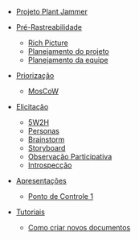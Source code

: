 - [Projeto Plant Jammer](/)

- [Pré-Rastreabilidade](pages/ponto_de_controle_1/rich_picture.md)
  - [Rich Picture](pages/ponto_de_controle_1/rich_picture.md)
  - [Planejamento do projeto](pages/ponto_de_controle_1/planejamento_projeto.md)
  - [Planejamento da equipe](pages/ponto_de_controle_1/planejamento_equipe.md)

- [Priorização]()
  - [MosCoW]()

- [Elicitação](pages/ponto_de_controle_2/52wh.md)
  - [5W2H](pages/ponto_de_controle_2/52wh.md)
  - [Personas](pages/ponto_de_controle_2/personas.md)
  - [Brainstorm](pages/ponto_de_controle_2/brainstorm.md)
  - [Storyboard](pages/ponto_de_controle_2/storyboard.md)
  - [Observação Participativa](pages/ponto_de_controle_2/observacao_participativa.md)
  - [Introspecção](pages/ponto_de_controle_2/introspecao.md)

<!--
- [Modelagem]()
  - [Léxicos]()
  - [Cenários]()
  - [Casos de uso]()
  - [NFR]()

- [Pós-Rastreabilidade]()
  - [Backward-From]()
  - [Forward-From]()
-->

- [Apresentações](pages/ponto_de_controle_1/apresentacao.md)
  - [Ponto de Controle 1](pages/ponto_de_controle_1/apresentacao.md)

- [Tutoriais](pages/ponto_de_controle_1/tutorial_novo_documento.md)
  - [Como criar novos documentos](pages/ponto_de_controle_1/tutorial_novo_documento.md)
